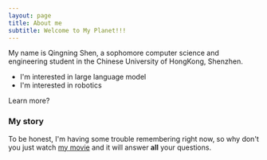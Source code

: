 ```yaml
---
layout: page
title: About me
subtitle: Welcome to My Planet!!!
---
```


My name is Qingning Shen, a sophomore computer science and engineering student in the Chinese University of HongKong, Shenzhen.

- I'm interested in large language model
- I'm interested in robotics

Learn more?

### My story

To be honest, I'm having some trouble remembering right now, so why don't you just watch [my movie](https://en.wikipedia.org/wiki/The_Princess_Bride_%28film%29) and it will answer **all** your questions.
